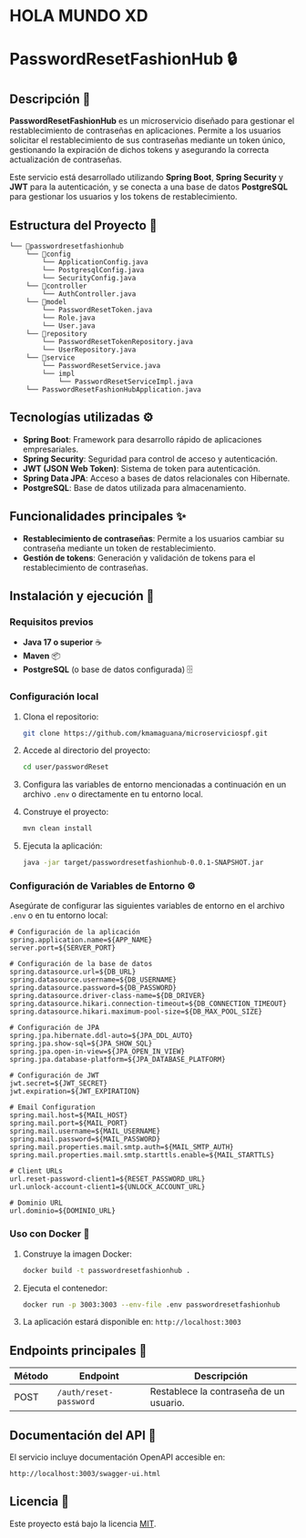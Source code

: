 # HOLA MUNDO XD

# PasswordResetFashionHub 🔒

## Descripción 📝

**PasswordResetFashionHub** es un microservicio diseñado para gestionar el restablecimiento de contraseñas en aplicaciones. Permite a los usuarios solicitar el restablecimiento de sus contraseñas mediante un token único, gestionando la expiración de dichos tokens y asegurando la correcta actualización de contraseñas.

Este servicio está desarrollado utilizando **Spring Boot**, **Spring Security** y **JWT** para la autenticación, y se conecta a una base de datos **PostgreSQL** para gestionar los usuarios y los tokens de restablecimiento.

## Estructura del Proyecto 📂

```plaintext
└── 📁passwordresetfashionhub
    └── 📁config
        └── ApplicationConfig.java
        └── PostgresqlConfig.java
        └── SecurityConfig.java
    └── 📁controller
        └── AuthController.java
    └── 📁model
        └── PasswordResetToken.java
        └── Role.java
        └── User.java
    └── 📁repository
        └── PasswordResetTokenRepository.java
        └── UserRepository.java
    └── 📁service
        └── PasswordResetService.java
        └── impl
            └── PasswordResetServiceImpl.java
    └── PasswordResetFashionHubApplication.java
```

## Tecnologías utilizadas ⚙️

- **Spring Boot**: Framework para desarrollo rápido de aplicaciones empresariales.
- **Spring Security**: Seguridad para control de acceso y autenticación.
- **JWT (JSON Web Token)**: Sistema de token para autenticación.
- **Spring Data JPA**: Acceso a bases de datos relacionales con Hibernate.
- **PostgreSQL**: Base de datos utilizada para almacenamiento.

## Funcionalidades principales ✨

- **Restablecimiento de contraseñas**: Permite a los usuarios cambiar su contraseña mediante un token de restablecimiento.
- **Gestión de tokens**: Generación y validación de tokens para el restablecimiento de contraseñas.

## Instalación y ejecución 🚀

### Requisitos previos
- **Java 17 o superior** ☕
- **Maven** 📦
- **PostgreSQL** (o base de datos configurada) 🗄️

### Configuración local

1. Clona el repositorio:
   ```bash
   git clone https://github.com/kmamaguana/microserviciospf.git
   ```

2. Accede al directorio del proyecto:
   ```bash
   cd user/passwordReset
   ```

3. Configura las variables de entorno mencionadas a continuación en un archivo `.env` o directamente en tu entorno local.

4. Construye el proyecto:
   ```bash
   mvn clean install
   ```

5. Ejecuta la aplicación:
   ```bash
   java -jar target/passwordresetfashionhub-0.0.1-SNAPSHOT.jar
   ```

### Configuración de Variables de Entorno ⚙️

Asegúrate de configurar las siguientes variables de entorno en el archivo `.env` o en tu entorno local:

```properties
# Configuración de la aplicación
spring.application.name=${APP_NAME}
server.port=${SERVER_PORT}

# Configuración de la base de datos
spring.datasource.url=${DB_URL}
spring.datasource.username=${DB_USERNAME}
spring.datasource.password=${DB_PASSWORD}
spring.datasource.driver-class-name=${DB_DRIVER}
spring.datasource.hikari.connection-timeout=${DB_CONNECTION_TIMEOUT}
spring.datasource.hikari.maximum-pool-size=${DB_MAX_POOL_SIZE}

# Configuración de JPA
spring.jpa.hibernate.ddl-auto=${JPA_DDL_AUTO}
spring.jpa.show-sql=${JPA_SHOW_SQL}
spring.jpa.open-in-view=${JPA_OPEN_IN_VIEW}
spring.jpa.database-platform=${JPA_DATABASE_PLATFORM}

# Configuración de JWT
jwt.secret=${JWT_SECRET}
jwt.expiration=${JWT_EXPIRATION}

# Email Configuration
spring.mail.host=${MAIL_HOST}
spring.mail.port=${MAIL_PORT}
spring.mail.username=${MAIL_USERNAME}
spring.mail.password=${MAIL_PASSWORD}
spring.mail.properties.mail.smtp.auth=${MAIL_SMTP_AUTH}
spring.mail.properties.mail.smtp.starttls.enable=${MAIL_STARTTLS}

# Client URLs
url.reset-password-client1=${RESET_PASSWORD_URL}
url.unlock-account-client1=${UNLOCK_ACCOUNT_URL}

# Dominio URL
url.dominio=${DOMINIO_URL}
```

### Uso con Docker 🐳

1. Construye la imagen Docker:
   ```bash
   docker build -t passwordresetfashionhub .
   ```

2. Ejecuta el contenedor:
   ```bash
   docker run -p 3003:3003 --env-file .env passwordresetfashionhub
   ```

3. La aplicación estará disponible en: `http://localhost:3003`

## Endpoints principales 🔑

| Método | Endpoint              | Descripción                        |
|--------|-----------------------|------------------------------------|
| POST   | `/auth/reset-password` | Restablece la contraseña de un usuario. |

## Documentación del API 📜

El servicio incluye documentación OpenAPI accesible en:
```
http://localhost:3003/swagger-ui.html
```

## Licencia 📑

Este proyecto está bajo la licencia [MIT](https://opensource.org/licenses/MIT).
```
